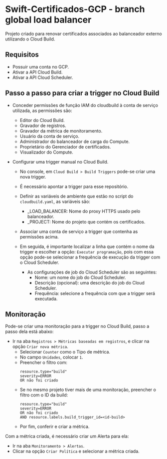 # Swift-Certificados-GCP - branch global load balancer

Projeto criado para renovar certificados associados ao balanceador externo utilizando o Cloud Build.

## Requisitos
- Possuir uma conta no GCP.
- Ativar a API Cloud Build.
- Ativar a API Cloud Scheduler.

## Passo a passo para criar a trigger no Cloud Build

- Conceder permissões de função IAM do cloudbuild à conta de serviço utilizada, as permissões são:
    - Editor do Cloud Build.
    - Gravador de registros.
    - Gravador da métrica de monitoramento.
    - Usuário da conta de serviço.
    - Administrador do balanceador de carga do Compute.
    - Proprietário do Gerenciador de certificados.
    - Visualizador do Compute.

- Configurar uma trigger manual no Cloud Build.
    - No console, em ```Cloud Build > Build Triggers``` pode-se criar uma nova trigger. 

    - É necessário apontar a trigger para esse repositório.

    - Definir as variáveis de ambiente que estão no script do ```cloudbuild.yaml```, as variáveis são:
        - _LOAD_BALANCER: Nome do proxy HTTPS usado ​​pelo balanceador.
        - _PROJECT: Nome do projeto que contém os certificados.
    
    - Associar uma conta de serviço a trigger que contenha as permissões acima.

    - Em seguida, é importante localizar a linha que contém o nome da trigger e escolher a opção: ```Executar programação```, pois com essa opção pode-se selecionar a frequência de execução da trigger com o Cloud Scheduler.
        - As configurações de job do Cloud Scheduler são as seguintes:
            - Nome: um nome do job do Cloud Scheduler.
            - Descrição (opcional): uma descrição do job do Cloud Scheduler.
            - Frequência: selecione a frequência com que a trigger será executada.

## Monitoração

Pode-se criar uma monitoração para a trigger no Cloud Build, passo a passo dela está abaixo:

- Ir na aba ```Registros > Métricas baseadas em registros```, e clicar na opção ```Criar nova métrica```.
    - Selecionar ```Counter``` como o Tipo de métrica.
    - No campo ```Unidades```, colocar ```1```.
    - Preencher o filtro com: 
        ```
        resource.type="build" 
        severity=ERROR 
        OR não foi criado 
        ```
    - Se no mesmo projeto tiver mais de uma monitoração, preencher o filtro com o ID da build:
        ```
        resource.type="build" 
        severity=ERROR 
        OR não foi criado 
        AND resource.labels.build_trigger_id=<id-build>
        ```
    - Por fim, conferir e criar a métrica.

Com a métrica criada, é necessário criar um Alerta para ela:
- Ir na aba ```Monitoramento > Alertas```.
- Clicar na opção ```Criar Política``` e selecionar a métrica criada.